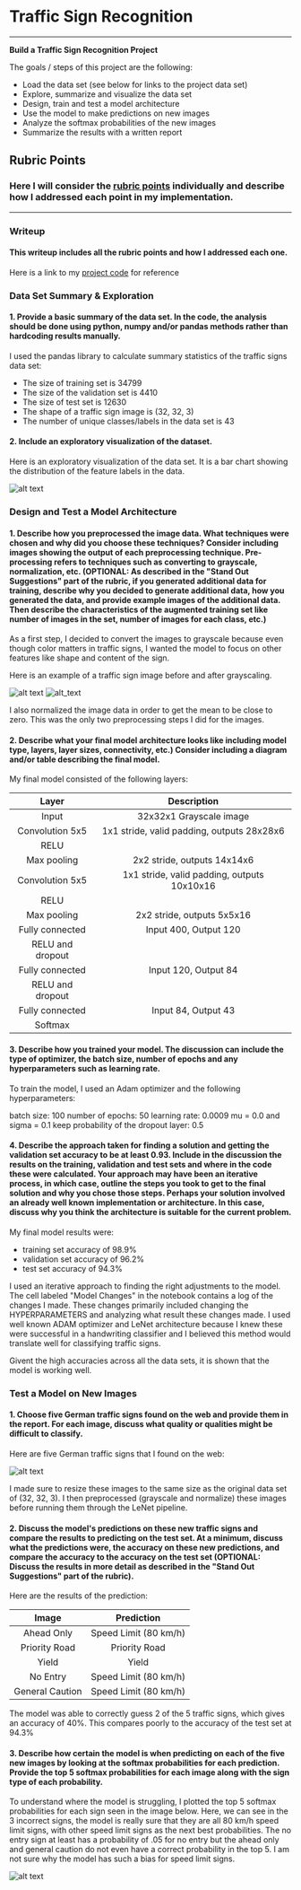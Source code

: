 # **Traffic Sign Recognition** 

---

**Build a Traffic Sign Recognition Project**

The goals / steps of this project are the following:
* Load the data set (see below for links to the project data set)
* Explore, summarize and visualize the data set
* Design, train and test a model architecture
* Use the model to make predictions on new images
* Analyze the softmax probabilities of the new images
* Summarize the results with a written report


[//]: # (Image References)

[image1]: ./examples/training-visualization.png "Visualization"
[image2]: ./examples/no-entry-orig.png "Original Sign"
[image3]: ./examples/no-entry-processed.jpg "Grayscale Sign"
[image4]: ./examples/online-signspng "Online Signs"
[image5]: ./examples/softmax-visualization.png "Softmax"

## Rubric Points
### Here I will consider the [rubric points](https://review.udacity.com/#!/rubrics/481/view) individually and describe how I addressed each point in my implementation.  

---
### Writeup 

#### This writeup includes all the rubric points and how I addressed each one.

Here is a link to my [project code](https://github.com/G-Ishan/Traffic-Sign-Classifier/blob/master/Traffic_Sign_Classifier.ipynb) for reference

### Data Set Summary & Exploration

#### 1. Provide a basic summary of the data set. In the code, the analysis should be done using python, numpy and/or pandas methods rather than hardcoding results manually.

I used the pandas library to calculate summary statistics of the traffic
signs data set:

* The size of training set is 34799
* The size of the validation set is 4410
* The size of test set is 12630
* The shape of a traffic sign image is (32, 32, 3)
* The number of unique classes/labels in the data set is 43

#### 2. Include an exploratory visualization of the dataset.

Here is an exploratory visualization of the data set. It is a bar chart showing the distribution of the feature labels in the data.

![alt text][image1]

### Design and Test a Model Architecture

#### 1. Describe how you preprocessed the image data. What techniques were chosen and why did you choose these techniques? Consider including images showing the output of each preprocessing technique. Pre-processing refers to techniques such as converting to grayscale, normalization, etc. (OPTIONAL: As described in the "Stand Out Suggestions" part of the rubric, if you generated additional data for training, describe why you decided to generate additional data, how you generated the data, and provide example images of the additional data. Then describe the characteristics of the augmented training set like number of images in the set, number of images for each class, etc.)

As a first step, I decided to convert the images to grayscale because even though color matters in traffic signs, I wanted the model to focus on other features like shape and content of the sign.

Here is an example of a traffic sign image before and after grayscaling.

![alt text][image2] ![alt_text][image3]

I also normalized the image data in order to get the mean to be close to zero. This was the only two preprocessing steps I did for the images.



#### 2. Describe what your final model architecture looks like including model type, layers, layer sizes, connectivity, etc.) Consider including a diagram and/or table describing the final model.

My final model consisted of the following layers:

| Layer         		|     Description	        					| 
|:---------------------:|:---------------------------------------------:| 
| Input         		| 32x32x1 Grayscale image   							| 
| Convolution 5x5     	| 1x1 stride, valid padding, outputs 28x28x6 |
| RELU					|												|
| Max pooling	      	| 2x2 stride,  outputs 14x14x6 |
| Convolution 5x5	    | 1x1 stride, valid padding, outputs 10x10x16 |
| RELU					|												|
| Max pooling	      	| 2x2 stride,  outputs 5x5x16 |
| Fully connected		| Input 400, Output 120 |
| RELU	and dropout				|												|
| Fully connected		| Input 120, Output 84 |
| RELU	and dropout				|												|
| Fully connected		| Input 84, Output 43 |
| Softmax				|              |

 


#### 3. Describe how you trained your model. The discussion can include the type of optimizer, the batch size, number of epochs and any hyperparameters such as learning rate.


To train the model, I used an Adam optimizer and the following hyperparameters:

batch size: 100
number of epochs: 50
learning rate: 0.0009
mu = 0.0 and sigma = 0.1
keep probability of the dropout layer: 0.5


#### 4. Describe the approach taken for finding a solution and getting the validation set accuracy to be at least 0.93. Include in the discussion the results on the training, validation and test sets and where in the code these were calculated. Your approach may have been an iterative process, in which case, outline the steps you took to get to the final solution and why you chose those steps. Perhaps your solution involved an already well known implementation or architecture. In this case, discuss why you think the architecture is suitable for the current problem.

My final model results were:
* training set accuracy of 98.9%
* validation set accuracy of 96.2%
* test set accuracy of 94.3%

I used an iterative approach to finding the right adjustments to the model. The cell labeled "Model Changes" in the notebook contains a log of the changes I made. These changes primarily included changing the HYPERPARAMETERS and analyzing what result these changes made. I used well known ADAM optimizer and LeNet architecture because I knew these were successful in a handwriting classifier and I believed this method would translate well for classifying traffic signs.

Givent the high accuracies across all the data sets, it is shown that the model is working well.
 

### Test a Model on New Images

#### 1. Choose five German traffic signs found on the web and provide them in the report. For each image, discuss what quality or qualities might be difficult to classify.

Here are five German traffic signs that I found on the web:

![alt text][image4]

I made sure to resize these images to the same size as the original data set of (32, 32, 3). I then preprocessed (grayscale and normalize) these images before running them through the LeNet pipeline. 

#### 2. Discuss the model's predictions on these new traffic signs and compare the results to predicting on the test set. At a minimum, discuss what the predictions were, the accuracy on these new predictions, and compare the accuracy to the accuracy on the test set (OPTIONAL: Discuss the results in more detail as described in the "Stand Out Suggestions" part of the rubric).

Here are the results of the prediction:

| Image			        |     Prediction	        					| 
|:---------------------:|:---------------------------------------------:| 
| Ahead Only     		| Speed Limit (80 km/h)   									| 
| Priority Road     			| Priority Road 										|
| Yield					| Yield											|
| No Entry	      		| Speed Limit (80 km/h)					 				|
| General Caution		| Speed Limit (80 km/h)      							|


The model was able to correctly guess 2 of the 5 traffic signs, which gives an accuracy of 40%. This compares poorly to the accuracy of the test set at 94.3%

#### 3. Describe how certain the model is when predicting on each of the five new images by looking at the softmax probabilities for each prediction. Provide the top 5 softmax probabilities for each image along with the sign type of each probability.

To understand where the model is struggling, I plotted the top 5 softmax probabilities for each sign seen in the image below. Here, we can see in the 3 incorrect signs, the model is really sure that they are all 80 km/h speed limit signs, with other speed limit signs as the next best probabilities. The no entry sign at least has a probability of .05 for no entry but the ahead only and general caution do not even have a correct probability in the top 5. I am not sure why the model has such a bias for speed limit signs. 


![alt text][image5]



